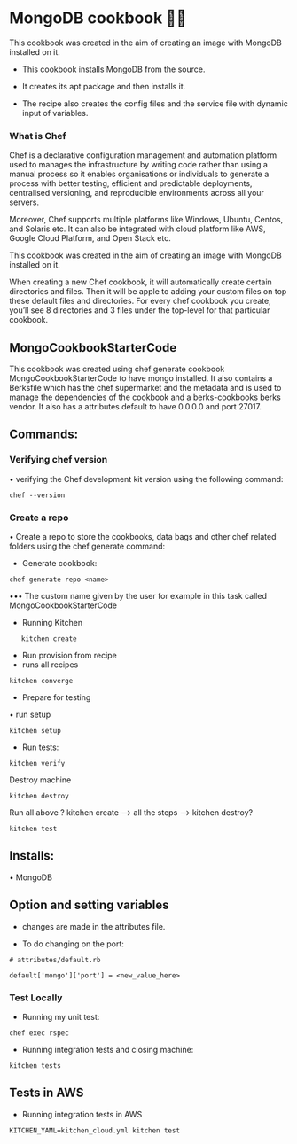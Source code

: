 
# MongoDB cookbook 🐱‍🚀

This cookbook was created in the aim of creating an image with MongoDB installed on it.

- This cookbook installs MongoDB from the source.

- It creates its apt package and then installs it.

- The recipe also creates the config files and the service file with dynamic input of variables.

### What is Chef
Chef is a declarative configuration management and automation platform used to manages the infrastructure by writing code rather than using a manual process so it enables organisations or individuals to generate a process with better testing, efficient and predictable deployments, centralised versioning, and reproducible environments across all your servers.

Moreover, Chef supports multiple platforms like Windows, Ubuntu, Centos, and Solaris etc. It can also be integrated with cloud platform like AWS, Google Cloud Platform, and Open Stack etc.

This cookbook was created in the aim of creating an image with MongoDB installed on it.


When creating a new Chef cookbook, it will automatically create certain directories and files. Then it will be apple to adding your custom files on top these default files and directories. For every chef cookbook you create, you’ll see 8 directories and 3 files under the top-level for that particular cookbook.


## MongoCookbookStarterCode
This cookbook was created using chef generate cookbook MongoCookbookStarterCode to have mongo installed. It also contains a Berksfile which has the chef supermarket and the metadata and is used to manage the dependencies of the cookbook and a berks-cookbooks berks vendor. It also has a attributes default to have 0.0.0.0 and port 27017.

## Commands:

### Verifying chef version

• verifying the Chef development kit version using the following command:

```
chef --version
```

### Create a repo

• Create a repo to store the cookbooks, data bags and other chef related folders using the chef generate command:

- Generate cookbook:

```
chef generate repo <name>
```
•••  The custom name given by the user for example in this task called MongoCookbookStarterCode

- Running Kitchen

```
   kitchen create
```
-  Run provision from recipe
- runs all recipes

```
kitchen converge
```

- Prepare for testing

 • run setup

```
kitchen setup
```
-  Run tests:

```
kitchen verify
```
Destroy machine

```
kitchen destroy
```
Run all above ?
kitchen create --> all the steps --> kitchen destroy?

```
kitchen test

```

## Installs:
 • MongoDB

## Option and setting variables
- changes are made in the attributes file.

-  To do changing on the port:

```
# attributes/default.rb

default['mongo']['port'] = <new_value_here>
```

### Test Locally
- Running my unit test:
```
chef exec rspec
```

- Running integration tests and closing machine:

```
kitchen tests
```

## Tests in AWS
- Running integration tests in AWS

```
KITCHEN_YAML=kitchen_cloud.yml kitchen test
```
